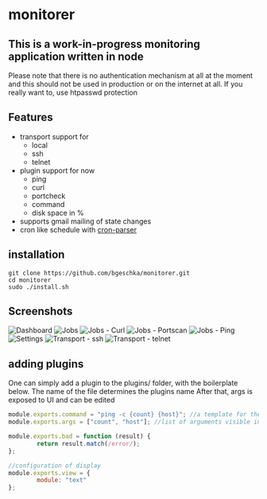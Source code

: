 # monitorer

## This is a __work-in-progress__ monitoring application written in node

Please note that there is no authentication mechanism at all at the moment and this
should not be used in production or on the internet at all. If you really want to, use htpasswd protection

## Features
* transport support for
  * local
  * ssh
  * telnet
* plugin support for now
  * ping
  * curl
  * portcheck
  * command
  * disk space in %
* supports gmail mailing of state changes
* cron like schedule with [cron-parser](https://www.npmjs.com/package/cron-parser)



## installation
```
git clone https://github.com/bgeschka/monitorer.git
cd monitorer
sudo ./install.sh
```


## Screenshots
![Dashboard](http://files.bgeschka.de/monitorer-screens/2018-08-21-204824_1045x399_scrot.png)
![Jobs](http://files.bgeschka.de/monitorer-screens/2018-08-21-204836_1053x400_scrot.png)
![Jobs - Curl](http://files.bgeschka.de/monitorer-screens/2018-08-21-204903_877x632_scrot.png)
![Jobs - Portscan](http://files.bgeschka.de/monitorer-screens/2018-08-21-204921_876x629_scrot.png)
![Jobs - Ping](http://files.bgeschka.de/monitorer-screens/2018-08-21-204935_880x625_scrot.png)
![Settings](http://files.bgeschka.de/monitorer-screens/2018-08-21-205009_886x458_scrot.png)
![Transport - ssh](http://files.bgeschka.de/monitorer-screens/transport-ssh.png)
![Transport - telnet](http://files.bgeschka.de/monitorer-screens/transport-telnet.png)


## adding plugins

One can simply add a plugin to the plugins/ folder, with the boilerplate below.
The name of the file determines the plugins name
After that, args is exposed to UI and can be edited

```javascript
module.exports.command = "ping -c {count} {host}"; //a template for the command to run
module.exports.args = ["count", "host"]; //list of arguments visible in UI for editing

module.exports.bad = function (result) {
        return result.match(/error/);
};

//configuration of display
module.exports.view = {
        module: "text"
};
```
